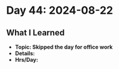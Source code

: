 # Day 44: 2024-08-22

## What I Learned
- **Topic: Skipped the day for office work**
- **Details:**
- **Hrs/Day:**
